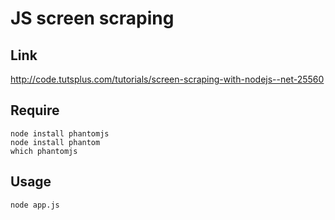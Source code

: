 # JS screen scraping

## Link

http://code.tutsplus.com/tutorials/screen-scraping-with-nodejs--net-25560

## Require

	node install phantomjs
	node install phantom
	which phantomjs

## Usage

    node app.js
